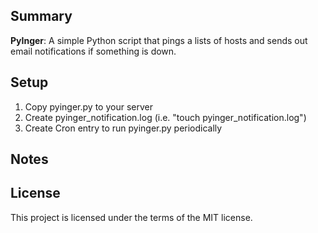 ## Summary

**PyInger**: A simple Python script that pings a lists of hosts and sends out email notifications if something is down.

## Setup

1. Copy pyinger.py to your server
2. Create pyinger_notification.log (i.e. "touch pyinger_notification.log")
3. Create Cron entry to run pyinger.py periodically

## Notes



## License

This project is licensed under the terms of the MIT license.
